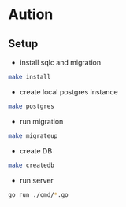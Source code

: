# Aution

## Setup

- install sqlc and migration

```bash
make install
```

- create local postgres instance

```bash
make postgres
```

- run migration

```bash
make migrateup
```

- create DB

```bash
make createdb
```

- run server

```bash
go run ./cmd/*.go
```
